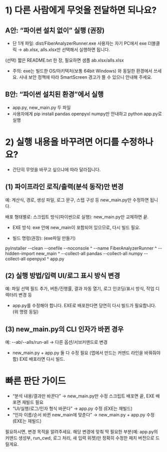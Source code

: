 # 1) 다른 사람에게 무엇을 전달하면 되나요?
## A안: “파이썬 설치 없이” 실행 (권장)
- 단 1개 파일: dist/FiberAnalyzerRunner.exe
사용자는 자기 PC에서 exe 더블클릭 → ab.xlsx, alls.xlsx만 선택해서 실행하면 됩니다.

(선택) 짧은 README.txt 한 장, 필요하면 샘플 ab.xlsx/alls.xlsx
- 주의: exe는 빌드한 OS/아키텍처(보통 64bit Windows) 와 동일한 환경에서 쓰세요. 사내 보안 정책에 따라 SmartScreen 경고가 뜰 수 있으니 안내해 주세요.

## B안: “파이썬 설치된 환경”에서 실행
- app.py, new_main.py 두 파일
- 사용자에게 pip install pandas openpyxl numpy만 안내하고 python app.py로 실행

# 2) 실행 내용을 바꾸려면 어디를 수정하나요?
- 간단히 무엇을 바꾸고 싶으냐에 따라 달라집니다.
## (1) 파이프라인 로직/출력(분석 동작)만 변경
예: 계산식, 경로, 생성 파일, 로그 문구, 스텝 구성 등 new_main.py만 수정하면 됩니다.

배포 형태별로:
스크립트 방식(파이썬으로 실행): new_main.py만 교체하면 끝.
- EXE 방식: exe 안에 new_main이 포함되어 있으므로, 다시 빌드 필요.

- 빌드 명령(권장): (exe파일 만들기)

pyinstaller --clean --onefile --noconsole ^
  --name FiberAnalyzerRunner ^
  --hidden-import new_main ^
  --collect-all pandas --collect-all numpy --collect-all openpyxl ^
  app.py

## (2) 실행 방법/입력 UI/로그 표시 방식 변경
예: 파일 선택 필드 추가, 버튼/진행률, 결과 자동 열기, 로그 인코딩/표시 방식, 작업 디렉터리 변경 등
- app.py를 수정해야 합니다.
EXE로 배포한다면 당연히 다시 빌드가 필요합니다. (위 명령 동일)

## (3) new_main.py의 CLI 인자가 바뀐 경우
예: --ab/--alls/run-all → 다른 옵션/서브커맨드로 변경
- new_main.py + app.py 둘 다 수정 필요 (앱에서 만드는 커맨드 라인을 바꿔줘야 함)
EXE 배포라면 다시 빌드.

# 빠른 판단 가이드
- “분석 내용/결과만 바꾼다” → new_main.py만 수정
   스크립트 배포면 끝, EXE 배포면 재빌드 필요
- “UI/실행/로그/인자 형식 바꾼다” → app.py 수정 (EXE는 재빌드)
- “인자 이름/순서 바뀐 new_main에 맞춘다” → new_main.py + app.py 수정 (EXE는 재빌드)

필요하시면, 변경 목적을 알려주세요. 해당 변경에 맞춰 딱 필요한 부분(예: app.py의 커맨드 생성부, run_cwd, 로그 처리, 새 입력 위젯)만 정확히 수정한 패치 버전으로 드릴게요.
